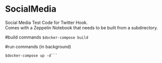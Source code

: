 # SocialMedia
Social Media Test Code for Twitter Hook.  
Comes with a Zeppelin Notebook that needs to be built from a subdirectory.

#build commands
```$docker-compose build```

#run commands (in background)
```$source keys.secret
$docker-compose up -d```

